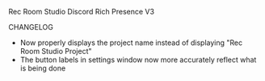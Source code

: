 Rec Room Studio Discord Rich Presence V3

CHANGELOG
  
  - Now properly displays the project name instead of displaying "Rec Room Studio Project"
  - The button labels in settings window now more accurately reflect what is being done
